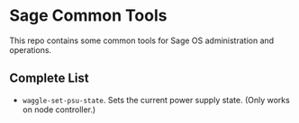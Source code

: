 # Sage Common Tools

This repo contains some common tools for Sage OS administration and operations.

## Complete List

* `waggle-set-psu-state`. Sets the current power supply state. (Only works on node controller.)

